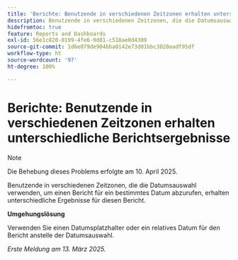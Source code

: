 ```yaml
---
title: 'Berichte: Benutzende in verschiedenen Zeitzonen erhalten unterschiedliche Berichtsergebnisse'
description: Benutzende in verschiedenen Zeitzonen, die die Datumsauswahl verwenden, um einen Bericht für ein bestimmtes Datum abzurufen, erhalten unterschiedliche Ergebnisse für diesen Bericht.
hidefromtoc: true
feature: Reports and Dashboards
exl-id: 56e1c820-0199-4fe6-9d81-c518ae0d4309
source-git-commit: 1d6e079de904bba0142e73d01bbc3020aadf95df
workflow-type: ht
source-wordcount: '97'
ht-degree: 100%

---
```


# Berichte: Benutzende in verschiedenen Zeitzonen erhalten unterschiedliche Berichtsergebnisse

>[!NOTE]
>
>Die Behebung dieses Problems erfolgte am 10. April 2025.

Benutzende in verschiedenen Zeitzonen, die die Datumsauswahl verwenden, um einen Bericht für ein bestimmtes Datum abzurufen, erhalten unterschiedliche Ergebnisse für diesen Bericht.

**Umgehungslösung**

Verwenden Sie einen Datumsplatzhalter oder ein relatives Datum für den Bericht anstelle der Datumsauswahl.

_Erste Meldung am 13. März 2025._

